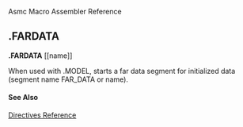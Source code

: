 Asmc Macro Assembler Reference

## .FARDATA

**.FARDATA** [[name]]

When used with .MODEL, starts a far data segment for initialized data (segment name FAR_DATA or name).

#### See Also

[Directives Reference](readme.md)